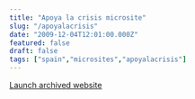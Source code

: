 ```yaml
---
title: "Apoya la crisis microsite"
slug: "/apoyalacrisis"
date: "2009-12-04T12:01:00.000Z"
featured: false
draft: false
tags: ["spain","microsites","apoyalacrisis"]
---
```


<p class="work-links">
<a class="btn icon icon-external" href="http://apoyalacrisis.herokuapp.com" target="_blank">Launch archived website</a>
</p>

